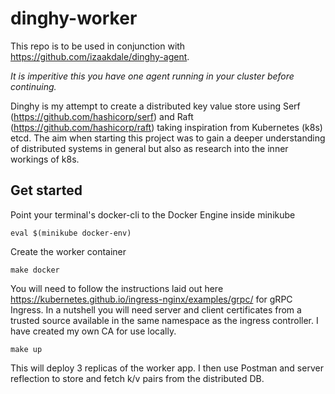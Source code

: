 # dinghy-worker

This repo is to be used in conjunction with https://github.com/izaakdale/dinghy-agent.

*It is imperitive this you have one agent running in your cluster before continuing.*

Dinghy is my attempt to create a distributed key value store using Serf (https://github.com/hashicorp/serf) and Raft (https://github.com/hashicorp/raft) taking inspiration from Kubernetes (k8s) etcd.
The aim when starting this project was to gain a deeper understanding of distributed systems in general but also as research into the inner workings of k8s.

## Get started

Point your terminal's docker-cli to the Docker Engine inside minikube

```eval $(minikube docker-env)```

Create the worker container

```make docker```

You will need to follow the instructions laid out here https://kubernetes.github.io/ingress-nginx/examples/grpc/ for gRPC Ingress. In a nutshell you will need server and client certificates from a trusted source available in the same namespace as the ingress controller. I have created my own CA for use locally.

```make up```

This will deploy 3 replicas of the worker app. I then use Postman and server reflection to store and fetch k/v pairs from the distributed DB.
